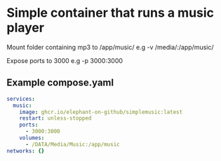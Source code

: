 # Simple container that runs a music player

Mount folder containing mp3 to /app/music/ e.g -v /media/:/app/music/

Expose ports to 3000 e.g -p 3000:3000

## Example compose.yaml
```yaml
services:
  music:
    image: ghcr.io/elephant-on-github/simplemusic:latest
    restart: unless-stopped
    ports:
      - 3000:3000
    volumes:
      - /DATA/Media/Music:/app/music
networks: {}
```
